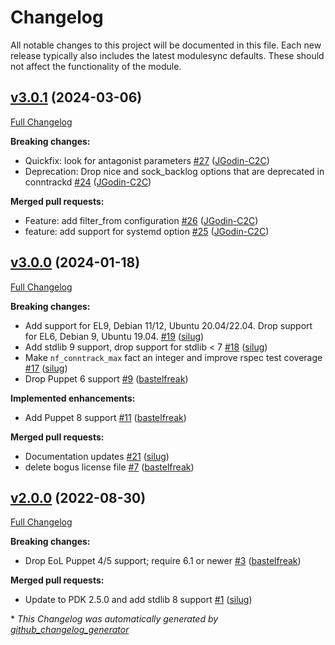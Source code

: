 # Changelog

All notable changes to this project will be documented in this file.
Each new release typically also includes the latest modulesync defaults.
These should not affect the functionality of the module.

## [v3.0.1](https://github.com/voxpupuli/puppet-conntrackd/tree/v3.0.1) (2024-03-06)

[Full Changelog](https://github.com/voxpupuli/puppet-conntrackd/compare/v3.0.0...v3.0.1)

**Breaking changes:**

- Quickfix: look for  antagonist parameters [\#27](https://github.com/voxpupuli/puppet-conntrackd/pull/27) ([JGodin-C2C](https://github.com/JGodin-C2C))
- Deprecation: Drop nice and sock\_backlog options that are deprecated in conntrackd [\#24](https://github.com/voxpupuli/puppet-conntrackd/pull/24) ([JGodin-C2C](https://github.com/JGodin-C2C))

**Merged pull requests:**

- Feature: add filter\_from configuration [\#26](https://github.com/voxpupuli/puppet-conntrackd/pull/26) ([JGodin-C2C](https://github.com/JGodin-C2C))
- feature: add support for systemd option [\#25](https://github.com/voxpupuli/puppet-conntrackd/pull/25) ([JGodin-C2C](https://github.com/JGodin-C2C))

## [v3.0.0](https://github.com/voxpupuli/puppet-conntrackd/tree/v3.0.0) (2024-01-18)

[Full Changelog](https://github.com/voxpupuli/puppet-conntrackd/compare/v2.0.0...v3.0.0)

**Breaking changes:**

- Add support for EL9, Debian 11/12, Ubuntu 20.04/22.04. Drop support for EL6, Debian 9, Ubuntu 19.04. [\#19](https://github.com/voxpupuli/puppet-conntrackd/pull/19) ([silug](https://github.com/silug))
- Add stdlib 9 support, drop support for stdlib \< 7 [\#18](https://github.com/voxpupuli/puppet-conntrackd/pull/18) ([silug](https://github.com/silug))
- Make `nf_conntrack_max` fact an integer and improve rspec test coverage [\#17](https://github.com/voxpupuli/puppet-conntrackd/pull/17) ([silug](https://github.com/silug))
- Drop Puppet 6 support [\#9](https://github.com/voxpupuli/puppet-conntrackd/pull/9) ([bastelfreak](https://github.com/bastelfreak))

**Implemented enhancements:**

- Add Puppet 8 support [\#11](https://github.com/voxpupuli/puppet-conntrackd/pull/11) ([bastelfreak](https://github.com/bastelfreak))

**Merged pull requests:**

- Documentation updates [\#21](https://github.com/voxpupuli/puppet-conntrackd/pull/21) ([silug](https://github.com/silug))
- delete bogus license file [\#7](https://github.com/voxpupuli/puppet-conntrackd/pull/7) ([bastelfreak](https://github.com/bastelfreak))

## [v2.0.0](https://github.com/voxpupuli/puppet-conntrackd/tree/v2.0.0) (2022-08-30)

[Full Changelog](https://github.com/voxpupuli/puppet-conntrackd/compare/d2caca383cec5140572a9690b2e02612879c1be6...v2.0.0)

**Breaking changes:**

- Drop EoL Puppet 4/5 support; require 6.1 or newer [\#3](https://github.com/voxpupuli/puppet-conntrackd/pull/3) ([bastelfreak](https://github.com/bastelfreak))

**Merged pull requests:**

- Update to PDK 2.5.0 and add stdlib 8 support [\#1](https://github.com/voxpupuli/puppet-conntrackd/pull/1) ([silug](https://github.com/silug))



\* *This Changelog was automatically generated by [github_changelog_generator](https://github.com/github-changelog-generator/github-changelog-generator)*
